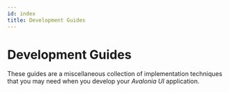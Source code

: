 ```yaml
---
id: index
title: Development Guides
---
```



# Development Guides

These guides are a miscellaneous collection of implementation techniques that you may need when you develop your _Avalonia UI_ application.
